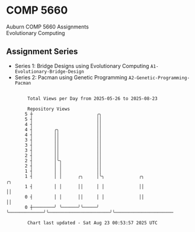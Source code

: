 # COMP 5660
Auburn COMP 5660 Assignments  
Evolutionary Computing

## Assignment Series
- Series 1: Bridge Designs using Evolutionary Computing `A1-Evolutionary-Bridge-Design`
- Series 2: Pacman using Genetic Programming `A2-Genetic-Programming-Pacman`

```

        Total Views per Day from 2025-05-26 to 2025-08-23

        Repository Views
       5 ┼                        ╭╮
       5 ┤                        ││
       4 ┤                        ││
       4 ┤        ╭╮              ││
       4 ┤        ││              ││
       3 ┤        ││              ││
       3 ┤        ││              ││
       3 ┤        ││              ││
       2 ┤        ││              ││
       2 ┤        │╰╮             ││
       2 ┤        │ │             ││
       1 ┤        │ │             ││
       1 ┤        │ │      ╭╮     │╰╮             ╭╮                       ╭╮
       1 ┤        │ │      ││     │ │             ││                       ││
       0 ┤        │ │      ││     │ │             ││                       ││
       0 ┼────────╯ ╰──────╯╰─────╯ ╰─────────────╯╰───────────────────────╯╰──────────────────────

        Chart last updated - Sat Aug 23 00:53:57 2025 UTC
        
```
